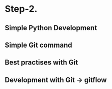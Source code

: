 # Step-2.


## Simple Python Development

## Simple Git command

## Best practises with Git

## Development with Git -> gitflow


